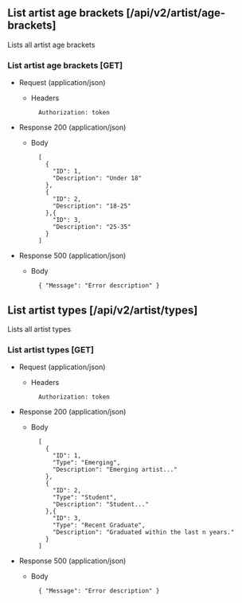 ﻿


## List artist age brackets [/api/v2/artist/age-brackets]

Lists all artist age brackets
    
### List artist age brackets [GET]

+ Request (application/json)

    + Headers
    
            Authorization: token
            
+ Response 200 (application/json)

    + Body
    
            [
              {
                "ID": 1,
                "Description": "Under 18"
              },
              {
                "ID": 2,
                "Description": "18-25"
              },{
                "ID": 3,
                "Description": "25-35"
              }
            ]       
            

+ Response 500 (application/json)

    + Body
    
            { "Message": "Error description" }



## List artist types [/api/v2/artist/types]

Lists all artist types
    
### List artist types [GET]

+ Request (application/json)

    + Headers
    
            Authorization: token
            
+ Response 200 (application/json)

    + Body
    
            [
              {
                "ID": 1,
                "Type": "Emerging",
                "Description": "Emerging artist..."
              },
              {
                "ID": 2,
                "Type": "Student",
                "Description": "Student..."
              },{
                "ID": 3,
                "Type": "Recent Graduate",
                "Description": "Graduated within the last n years."
              }
            ]       
            

+ Response 500 (application/json)

    + Body
    
            { "Message": "Error description" }

